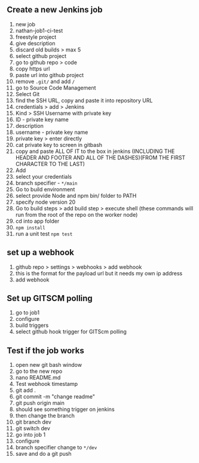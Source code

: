## Create a new Jenkins job

1. new job
2. nathan-job1-ci-test
3. freestyle project
4. give description
5. discard old builds > max 5
6. select github project
7. go to github repo > code
8. copy https url
9. paste url into github project
10. remove `.git/` and add `/`
11. go to Source Code Management
12. Select Git
13. find the SSH URL, copy and paste it into repository URL
14. credentials > add > Jenkins
15. Kind > SSH Username with private key
16. ID - private key name
17. description 
18. username - private key name
19. private key > enter directly
20. cat private key to screen in gitbash
21. copy and paste ALL OF IT to the box in jenkins (INCLUDING THE HEADER AND FOOTER AND ALL OF THE DASHES)(FROM THE FIRST CHARACTER TO THE LAST)
22. Add
23. select your credentials
24. branch specifier - `*/main`
25. Go to build environment
26. select provide Node and npm bin/ folder to PATH
27. specify node version 20
28. Go to build steps > add build step > execute shell (these commands will run from the root of the repo on the worker node)
29. cd into app folder
30. `npm install`
31. run a unit test `npm test`

## set up a webhook
1. github repo > settings > webhooks > add webhook
2. this is the format for the payload url but it needs my own ip address
3. add webhook

## Set up GITSCM polling
1. go to job1
2. configure
3. build triggers
4. select github hook trigger for GITScm polling

## Test if the job works
1. open new git bash window
2. go to the new repo
3. nano README.md
4. Test webhook timestamp
5. git add .
6. git commit -m "change readme"
7. git push origin main
8. should see something trigger on jenkins
9. then change the branch
10. git branch dev
11. git switch dev
12. go into job 1
13. configure
14. branch specifier change to `*/dev`
15. save and do a git push